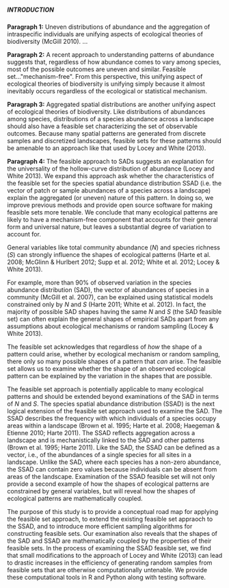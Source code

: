 ##### INTRODUCTION

**Paragraph 1:** Uneven distributions of abundance and the aggregation of intraspecific individuals are unifying aspects of ecological theories of biodiversity (McGill 2010). ...




**Paragraph 2:** A recent approach to understanding patterns of abundance suggests that, regardless of how abundance comes to vary among species, most of the possible outcomes are uneven and similar. Feasible set..."mechanism-free". From this perspective, this unifying aspect of ecological theories of biodiversity is unifying simply because it almost inevitably occurs regardless of the ecological or statistical mechanism.

**Paragraph 3:** Aggregated spatial distributions are another unifying aspect of ecological theories of biodiversity. Like distributions of abundances among species, distributions of a species abundance across a landscape should also have a feasible set characterizing the set of observable outcomes. Because many spatial patterns are generated from discrete samples and discretized landscapes, feasible sets for these patterns should be amenable to an approach like that used by Locey and White (2013). 

**Paragraph 4:** The feasible approach to SADs suggests an explanation for the universality of the hollow-curve distribution of abundance (Locey and White 2013). We expand this approach ask whether the characteristics of the feasible set for the species spatial abundance distribution SSAD (i.e. the vector of patch or sample abundances of a species across a landscape) explain the aggregated (or uneven) nature of this pattern. In doing so, we improve previous methods and provide open source software for making feasible sets more tenable. We conclude that many ecological patterns are likely to have a mechanism-free component that accounts for their general form and universal nature, but leaves a substantial degree of variation to account for.




General variables like total community abundance (*N*) and species richness (*S*) can strongly influence the shapes of ecological patterns (Harte et al. 2008; McGlinn & Hurlbert 2012; Supp et al. 2012; White et al. 2012; Locey & White 2013).

For example, more than 90% of observed variation in the species abundance distribution (SAD), the vector of abundances of species in a community (McGill et al. 2007), can be explained using statistical models constrained only by *N* and *S* (Harte 2011; White et al. 2012).
In fact, the majority of possible SAD shapes having the same *N* and *S* (the SAD feasible set) can often explain the general shapes of empirical SADs apart from any assumptions about ecological mechanisms or random sampling (Locey & White 2013). 

The feasible set acknowledges that regardless of *how* the shape of a pattern could arise, whether by ecological mechanism or random sampling, there only so many possible shapes of a pattern that *can* arise.
The feasible set allows us to examine whether the shape of an observed ecological pattern can be explained by the variation in the shapes that are possible.The feasible set approach is potentially applicable to many ecological patterns and should be extended beyond examinations of the SAD in terms of *N* and *S*.
The species spatial abundance distribution (SSAD) is the next logical extension of the feasible set approach used to examine the SAD.
The SSAD describes the frequency with which individuals of a species occupy areas within a landscape (Brown et al. 1995; Harte et al. 2008; Haegeman & Etienne 2010; Harte 2011).
The SSAD reflects aggregation across a landscape and is mechanistically linked to the SAD and other patterns (Brown et al. 1995; Harte 2011).
Like the SAD, the SSAD can be defined as a vector, i.e., of the abundances of a single species for all sites in a landscape.
Unlike the SAD, where each species has a non-zero abundance, the SSAD can contain zero values because individuals can be absent from areas of the landscape. 
Examination of the SSAD feasible set will not only provide a second example of how the shapes of ecological patterns are constrained by general variables, but will reveal how the shapes of ecological patterns are mathematically coupled.
	
The purpose of this study is to provide a conceptual road map for applying the feasible set approach, to extend the existing feasible set appraoch to the SSAD, and to introduce more efficient sampling algorithms for constructing feasible sets. 
Our examination also reveals that the shapes of the SAD and SSAD are mathematically coupled by the properties of their feasible sets.
In the process of examining the SSAD feasible set, we find that small modifications to the approach of Locey and White (2013) can lead to drastic increases in the efficiency of generating random samples from feasible sets that are otherwise computationally untenable.
We provide these computational tools in R and Python along with testing software.
